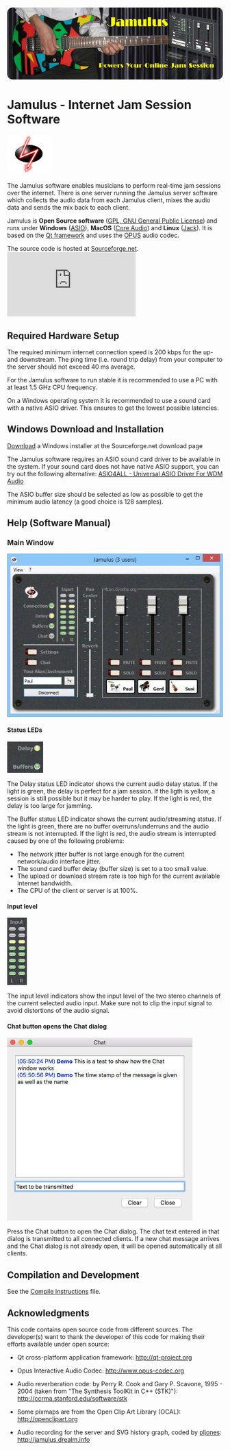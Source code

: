 ![Homepage picture](src/res/homepage/jamulusbannersmall.png)

Jamulus - Internet Jam Session Software
=======================================

![Jamulus icon](src/res/homepage/mediawikisidebarlogo.png)

The Jamulus software enables musicians to perform real-time jam sessions over the internet.
There is one server running the Jamulus server software which collects the audio data from
each Jamulus client, mixes the audio data and sends the mix back to each client.

Jamulus is __Open Source software__ ([GPL, GNU General Public License](http://www.gnu.org/licenses/gpl-2.0.html))
and runs under __Windows__ ([ASIO](http://www.steinberg.net)),
__MacOS__ ([Core Audio](http://developer.apple.com/technologies/mac/audio-and-video.html)) and
__Linux__ ([Jack](http://jackaudio.org)).
It is based on the [Qt framework](https://www.qt.io) and uses the [OPUS](http://www.opus-codec.org) audio codec.

The source code is hosted at [Sourceforge.net](http://sourceforge.net/projects/llcon).
![Sourceforge logo](http://sflogo.sourceforge.net/sflogo.php?group_id=158367&amp;type=5)


Required Hardware Setup
-----------------------

The required minimum internet connection speed is 200 kbps for the up- and downstream.
The ping time (i.e. round trip delay) from your computer to the server should not exceed 40 ms average.

For the Jamulus software to run stable it is recommended to use a PC with at least 1.5 GHz CPU frequency.

On a Windows operating system it is recommended to use a sound card with a native ASIO driver.
This ensures to get the lowest possible latencies.


Windows Download and Installation
---------------------------------

[Download](http://sourceforge.net/projects/llcon/files) a Windows installer at the
Sourceforge.net download page

The Jamulus software requires an ASIO sound card driver to be
available in the system. If your sound card does not have native
ASIO support, you can try out the following alternative:
[ASIO4ALL - Universal ASIO Driver For WDM Audio](http://www.asio4all.com)

The ASIO buffer size should be selected as low as possible to get
the minimum audio latency (a good choice is 128 samples). 


Help (Software Manual)
----------------------

### Main Window

![Jamulus icon](src/res/homepage/main.jpg)

#### Status LEDs

![LEDs](src/res/homepage/led.png)

The Delay status LED indicator shows the current audio delay status. If the light is green, the delay
is perfect for a jam session. If the ligth is yellow, a session is still possible but it may be harder
to play. If the light is red, the delay is too large for jamming.

The Buffer status LED indicator shows the current audio/streaming status. If the light is green, there
are no buffer overruns/underruns and the audio stream is not interrupted. If the light is red, the
audio stream is interrupted caused by one of the following problems:

- The network jitter buffer is not large enough for the current network/audio interface jitter.
- The sound card buffer delay (buffer size) is set to a too small value.
- The upload or download stream rate is too high for the current available internet bandwidth.
- The CPU of the client or server is at 100%.

#### Input level

![Input level](src/res/homepage/inputlevel.jpg)

The input level indicators show the input level of the two stereo channels of the current selected audio input.
Make sure not to clip the input signal to avoid distortions of the audio signal. 

#### Chat button opens the Chat dialog

![Chat dialog](src/res/homepage/chat.jpg)

Press the Chat button to open the Chat dialog. The chat text entered in that dialog is transmitted to
all connected clients. If a new chat message arrives and the Chat dialog is not already open, it will
be opened automatically at all clients. 


Compilation and Development
---------------------------

See the [Compile Instructions](INSTALL.md) file.


Acknowledgments
---------------

This code contains open source code from different sources. The developer(s) want
to thank the developer of this code for making their efforts available under open
source:

- Qt cross-platform application framework: http://qt-project.org

- Opus Interactive Audio Codec: http://www.opus-codec.org

- Audio reverberation code: by Perry R. Cook and Gary P. Scavone, 1995 - 2004
  (taken from "The Synthesis ToolKit in C++ (STK)"):
  http://ccrma.stanford.edu/software/stk
  
- Some pixmaps are from the Open Clip Art Library (OCAL): http://openclipart.org

- Audio recording for the server and SVG history graph, coded by [pljones](http://github.com/pljones): http://jamulus.drealm.info
